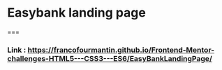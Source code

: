 # Easybank landing page #

===

### Link : https://francofourmantin.github.io/Frontend-Mentor-challenges-HTML5---CSS3---ES6/EasyBankLandingPage/



 
